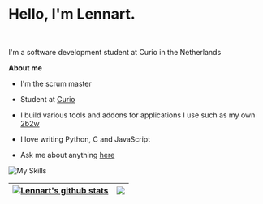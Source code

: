 # Hello, I'm Lennart.

<br />

I'm a software development student at Curio in the Netherlands 

**About me**

- I'm the scrum master

-  Student at [Curio](https://curio.nl/)

-  I build various tools and addons for applications I use such as my own [2b2w](https://github.com/D296433/2b2t-queue-waiter)

-  I love writing Python, C and JavaScript

-  Ask me about anything [here](https://github.com/D296433/D296433/issues)

![My Skills](https://skills.thijs.gg/icons?i=js,nodejs,html,css,php,mysql,laravel,python,c)


| <a href="https://github.com/anuraghazra/github-readme-stats"><img align="center" src="https://github-readme-stats.vercel.app/api?username=D296433&show_icons=true&include_all_commits=true&theme=buefy&hide_border=true" alt="Lennart's github stats" /></a> | <a href="https://github.com/anuraghazra/github-readme-stats"><img align="center" src="https://github-readme-stats.vercel.app/api/top-langs/?username=D296433&layout=compact&theme=buefy&hide_border=true" /></a> |
| ------------- | ------------- |
